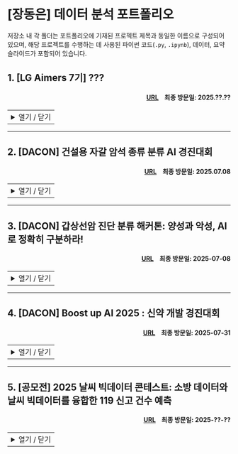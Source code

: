 # [장동은] 데이터 분석 포트폴리오
저장소 내 각 폴더는 포트폴리오에 기재된 프로젝트 제목과 동일한 이름으로 구성되어 있으며, 해당 프로젝트를 수행하는 데 사용된 파이썬 코드(`.py`, `.ipynb`), 데이터, 요약 슬라이드가 포함되어 있습니다.

## 1. [LG Aimers 7기] ???
#### <div align='right'>[URL](https://lgaimers.ai/)&nbsp;&nbsp;&nbsp;&nbsp;최종 방문일: 2025.??.??</div>

<table>
<tr>
<td>
<details>
<summary>열기 / 닫기</summary>

<br>2025.??.?? - 2025.??.??</div>
  
### 분석 개요

### 분석 대상

### 분석 방안

### 분석 결과

### 개선점

</details>
</td>
</tr>
</table>

---

## 2. [DACON] 건설용 자갈 암석 종류 분류 AI 경진대회
#### <div align='right'>[URL](https://dacon.io/competitions/official/236471/overview/description)&nbsp;&nbsp;&nbsp;&nbsp;최종 방문일: 2025.07.08</div>

<table>
<tr>
<td>
<details>
<summary>열기 / 닫기</summary>

<br>2025.04.26 - 2025.05.28

### 분석 개요

* 자갈의 암석 종류는 콘크리트와 아스팔트의 품질에 직접적인 영향을 미치므로, 정확한 분류가 요구된다.

* 기존 수작업 방식은 많은 시간과 비용이 소요될 뿐 아니라, 검사자의 숙련도에 따라 정확도에 편차가 발생하는 한계가 있다.

* 건설용 자갈 이미지를 활용해 암석 종류를 분류하는 AI 알고리즘 개발을 목표로 한다.

### 분석 대상

* 학습 데이터: 총 380,020장의 자갈 이미지가 7개 클래스로 분류되어 제공되었으며, 클래스 간 빈도 차가 크다. 가장 많은 클래스는 가장 적은 클래스보다 약 6배만큼 관측되었다.
  
  |클래스명 |암석 종류 |이미지 수 |비율 (%) |
  |:------|:------|------:|------:|
  |`Andesite` |안산암 |43,802 |11.53 |
  |`Basalt` |현무암 |26,810 |7.05 |
  |`Gneiss` |편마암 |73,914 |19.45 |
  |`Granaite` |화강암 |92,923 |24.45 |
  |`Mud_Sandstone` |이암/사암 |89,467 |23.54 |
  |`Weathered_Rock` |풍화암 |37,169 |9.78 |
  |`Etc` |기타 |15,935 |4.19 |
  |- |- |380,020 |100 |

* 평가 데이터: 클래스 정보가 주어지지 않은 95,006장의 자갈 이미지가 제공되었다.
  
* 평가 기준: Macro F1 Score

### 분석 방안

* 제한된 연산 자원을 고려해, [ImageNet](https://www.image-net.org/)에서 검증된 ConvNeXt Base, Swin V2 Small, EfficientNet V2 Medium을 기반 모형으로 활용하였다. 세 모형 모두 사전학습된 가중치를 초기값으로 사용해 학습을 진행하였다.

* 더 많은 파라미터를 가진 모형이 성능 면에서 유리할 것으로 보였으나, 제한된 연산 자원으로 인해 경량 모형들을 다수 활용한 앙상블 전략을 선택하였다.

* 단순 평균과 같은 관습적인 앙상블 방식 대신, 각 모형의 OOF(Out-of-Fold) 예측 결과를 활용하여 교차 검증 손실 함수를 최소화하는 가중치를 도출하였다.

* 자원 효율 향상을 위해 자동 혼합 정밀도(Automatic Mixed Precision, AMP) 기법을 도입하여 `torch.float32` 대신 `torch.float16`을 적극적으로 활용하였다.

* 클래스 불균형을 고려해, 학습 및 검증 데이터가 동일한 클래스 비율을 갖도록 분할한 후, 손실 함수로 Focal Loss를 사용하였다. Focal Loss와 오버샘플링을 함께 적용한 실험에서 성능 저하가 발생하여, 모형 개발 과정에서 해당 전략은 제외하였다.

* 다양한 환경에서 촬영된 자갈의 색상, 질감, 위치 등의 변화를 모형이 인식할 수 있도록, 회전, 노이즈 추가 등 다양한 데이터 증강(Data Augmentation) 기법을 적용하였다.


### 분석 결과

* 최종 제출 결과: 총 342명의 참가자들 중 58등을 기록하였다.

  |구분 |순위 |Macro F1 |
  |:------|------:|------:|
  |**최종 제출** |**58** |**0.78396** |
  |- |1 |0.93563 |
  |- |2 |0.93306 |
  |- |3 |0.92610 |
  |상위 10% |34 |0.82944|

### 개선점

* 상위권 경쟁자들과 동일한 기반 모형, 학습률(Learning Rate), 스케줄러(Scheduler)를 적용하였으나, 메모리 제약으로 인해 데이터 증강이 제한적이었다. 또한, 학습 속도가 느려 충분한 Epoch을 확보하지 못해, 수렴이 완료되지 않은 모형을 제출하게 되었다.

* 많은 경쟁자들이 Focal Loss와 오버샘플링을 병행하여 높은 성능을 달성한 반면, 해당 프로젝트에서는 두 기법을 함께 사용할 경우 성능 저하가 발생하였다. 이러한 차이는 제한적인 데이터 증강과 짧은 학습 기간에 기인한 것으로 해석된다.

* 상위권 경쟁자들의 실험에 따르면, Focal Loss보다 Weighted Cross-Entropy Loss(WCE Loss)가 소폭 더 안정적인 성능을 보였으며, 해당 문제에서는 WCE Loss가 더 적합한 손실 함수로 판단된다.

</details>
</td>
</tr>
</table>
  
---

## 3. [DACON] 갑상선암 진단 분류 해커톤: 양성과 악성, AI로 정확히 구분하라!
#### <div align='right'>[URL](https://dacon.io/competitions/official/236488/overview/description)&nbsp;&nbsp;&nbsp;&nbsp;최종 방문일: 2025-07-08</div>

<table>
<tr>
<td>
<details>
<summary>열기 / 닫기</summary>

<br>2025.06.29 - 2025.06.30</div>

### 분석 개요


* 정형 데이터를 기반으로 한 예측 알고리즘은 의료 리스크 분석, 조기 진단, 스마트 헬스케어 등 다양한 분야에 활용되며, 진단 정확도를 높이고 치료 결정 속도를 개선한다.

* 갑상선 관련 건강 데이터를 기반으로, 갑상선 결절의 악성 여부를 예측하는 AI 모형 개발을 목표로 한다.

### 분석 대상

* 데이터 명세:

  |변수명 |변수 상세 |
  |:------|:------|
  |`ID` |샘플별 고유 ID |
  |`Age` |환자의 나이 |
  |`Gender` |성별 |
  |`Country` |국적 |
  |`Race` |인종 |
  |`Family_Background` |가족력 여부 |
  |`Radiation_History` |방사선 노출 이력 |
  |`Iodine_Deficiency` |아이오딘 결핍 여부 |
  |`Smoke` |흡연 여부 |
  |`Weight_Risk` |체중 관련 위험도 |
  |`Diabetes` |당뇨병 여부 |
  |`Nodule_Size` |갑상선 결절 크기 |
  |`TSH_Result` |TSH 호르몬 검사 결과 |
  |`T4_Result` |T4 호르몬 검사 결과 |
  |`T3_Result` |T3 호르몬 검사 결과 |
  |`Cancer` |갑상선암 여부|
  
* 학습 데이터: 총 87,159명의 환자로부터 수집된 건강 데이터가 제공되었으며, 낮은 질병 발생률로 인해 심각한 클래스 불균형이 나타났다.
  
  |클래스명 |클래스 상세 |관측 수 |비율 (%) |
  |:------|:------|------:|------:|
  |`0` |양성 |76,700 |88.00 |
  |`1` |악성 |10,459 |12.00 |
  
* 평가 데이터: 46,204명의 환자로부터 수집된 건강 데이터가 클래스 정보 없이 제공되었다.
  
* 평가 기준: Binary F1 Score

### 분석 방안


* 클래스 불균형을 고려하며 `StratifiedKFold`와 `optuna`를 통해 `LGBMClassifier`, `XGBClassifier`, `BalancedRandomForestClassifier`의 최적 하이퍼파라미터를 탐색하였다.

* 각 모형의 Softmax 출력값을 단순 평균하여 앙상블을 구성하였으며, `optuna`를 통해 교차 검증 F1 Score를 최대화하는 악성 클래스 판별 임계값(Threshold)을 추가적으로 도출하였다.

* 목표 기반 통계량(Target-Based Statistic)이 의료 데이터에서 효과적이라는 점에 착안하여, 범주형 변수는 악성 오즈비(Odds Ratio)를 반영한 WOE(Weight of Evidence)로 인코딩하였다. 단, 교차 검증 중 데이터 유출을 막기 위해 각 학습 폴드 기준으로 WOE를 계산하였다.

* 연속형 변수를 `KMeans`로 군집화해 새로운 범주형 변수로 추가하였다. 해당 변수의 유의성이 낮더라도, 의사결정나무 기반 모형에서는 성능에 큰 영향을 주지 않음을 고려하였다.

### 분석 결과

* 최종 제출 결과: 총 661명의 참가자들 중 153등을 기록하였으나, 상위 300등까지의 점수 차이가 매우 근소하였다.
  
  |구분 |순위 |Binary F1 |
  |:------|------:|------:|
  |**최종 제출** |**153** |**0.50946** |
  |- |1 |0.50985 |
  |- |2 |0.50984 |
  |- |3 |0.50984 |
  |상위 10% |66 |0.50974|

### 개선점

* 상위권 참가자 간 점수 차이가 미미해 데이터셋의 분별력에 대한 의문이 제기되었고, 입상 결과가 알고리즘의 우수성에 기반한 것인지에 대한 논란도 뒤따랐다.

* 의사결정나무 기반이 아닌 모형을 앙상블에 포함했을 경우, 데이터의 다양한 구조를 포착하여 성능 향상으로 이어졌을 가능성이 있다.

* 앙상블 모형의 Threshold 산출 시, 각 모형의 Softmax 출력값을 메타 특성(Meta Feature)으로 활용하여 교차 검증을 수행하였다. 검증 폴드를 포함한 전체 예측값을 입력으로 사용하는 방식은 관행적으로 널리 사용되지만, 데이터 유출에 해당하며 교차 검증 F1 Score가 과대평가될 수 있다는 한계가 있다.

</details>
</td>
</tr>
</table>

---

## 4. [DACON] Boost up AI 2025 : 신약 개발 경진대회
#### <div align='right'>[URL](https://dacon.io/competitions/official/236518/overview/description)&nbsp;&nbsp;&nbsp;&nbsp;최종 방문일: 2025-07-31</div>

<table>
<tr>
<td>
<details>
<summary>열기 / 닫기</summary>

<br>2025.06.30 - 2025.07.31</div>

### 분석 개요


* CYP3A4는 약물 대사의 주요 효소로, 전체 P450 효소 대사량의 50% 이상을 담당하며, 대부분의 약물 대사에 관여한다.

* CYP3A4 억제제와 유도제를 병용할 경우, 약물 혈중 농도의 급격한 변동으로 인해 치료 효과가 저하되거나 부작용 위험이 증가할 수 있다.

* 약물의 분자 구조 정보를 기반으로 CYP3A4 저해율을 예측하는 AI 모형 개발을 목표로 한다.

### 주요 역할

* 실전 데이터 분석 경험이 부족한 대학원 동료들이 참여할 수 있도록 팀을 조직하여 프로젝트를 수행하였다.

* 도메인 지식에 대한 사전 조사를 수행한 후, 분석에 필요한 데이터를 확보하였다.

* 각 팀원이 담당한 모형의 하이퍼파라미터 설정을 지원하고, 전체 모형을 통합하는 앙상블 전략을 설계하였다.

### 분석 대상
* 데이터 명세:

  |변수명 |변수 상세 |
  |:------|:------|
  |`ID` |샘플별 고유 ID |
  |`Canonical_Smiles` |분자 구조 데이터 |
  |`Inhibition` |CYP3A4 저해율 (%) |
  
* 학습 데이터: 총 1,681개의 분자에 대한 고유 구조 문자열(Canonical SMILES)가 제공되었다. 아래는 데이터의 예시이다.
  
  |`ID` |`Canonical_Smiles` |`Inhibition`|
  |:------|:------|------:|
  |TRAIN_0000	|Cl.OC1(Cc2cccc(Br)c2)CCNCC1 |12.50 |
  |TRAIN_0001	|Brc1ccc2OCCc3ccnc1c23 |4.45 |
  |TRAIN_0002	|CC1(CO)CC(=NO1)c2cc(c(F)cc2Cl)&#91;N+&#93;(=O)[O-] |4.92 |
  |... |... |... |
  
* 평가 데이터: 총 100개의 분자에 대한 Canonical SMILES가 제공되었다.

* 평가 기준: NRMSE와 Pearson 상관 계수를 결합한 지표를 평가 기준으로 사용하였다.

  $$
  \text{Score} = 0.5 \left[ \left\\{ 1 - \min(\text{NRMSE}, 1) \right\\} + \text{Pearson Correlation Coefficient} \right]
  $$

### 분석 방안

* `rdkit` 라이브러리를 활용하여 `Canonical_Smiles`로부터 다양한 물리화학적 특성과 분자 지문(Fingerprint)을 추출하였다.

* 자료수가 적은데 차원은 높아서 부스팅/랜포 씀

* GNN이 핫한데, 자료 수가 적어서 pretrained 써야 함 > 이거 누가 해줬으면 좋겠다...

### 분석 결과

* 진행중

### 개선점

* 진행중

</details>
</td>
</tr>
</table>

---

## 5. [공모전] 2025 날씨 빅데이터 콘테스트: 소방 데이터와 날씨 빅데이터를 융합한 119 신고 건수 예측
#### <div align='right'>[URL](https://bd.kma.go.kr/contest/main.do)&nbsp;&nbsp;&nbsp;&nbsp;최종 방문일: 2025-??-??</div>

<table>
<tr>
<td>
<details>
<summary>열기 / 닫기</summary>

<br>2025.??.?? - 2025.??.??</div>

### 분석 개요

* 여름철 기온 상승이 119 신고 건수 증가에 영향을 미친다는 선행 연구들이 존재하며, 이에 따라 실제로 어떤 기상 요인이 신고 건수에 영향을 주는지 확인하고자 한다.

* 기상과 지역 특성(면적, 고령 인구 등)을 바탕으로 신고 건수를 예측하는 AI 모형 개발을 목표로 한다.

* 일부 지역에서 실제 신고 건수에 비해 인력이 과도하게 배정되는 문제를 개선하는 데 유용할 것으로 판단된다.

### 주요 역할

* 기상 요인 외에도 신고 건수에 영향을 미치는 요인들을 사전 조사한 뒤, 관련 자료를 수집하였다.

* 데이터 유출을 방지하도록 설계된 `TargetEncoder` 파이프라인을 구축하고, 시계열 특성에 적합한 교차 검증 전략을 수립하였다.

* 개별 모형의 하이퍼파라미터 최적화 및 최종 앙상블 구성을 담당하였다.

### 분석 대상

* 데이터 명세:

  |변수명 |변수 상세 |데이터 출처 |파생 여부 |
  |:------|:------|:-----:|:-----:|
  |`call_count` |일 단위 신고 건수 |공모전 기본 제공 |✕ |
  |`address_gu`, `sub_address` |부산광역시 신고 접수 군·구 및 읍·면·동 |공모전 기본 제공 |✕ |
  |`stn` |AWS 지점 코드 (기상 관측 지점) |공모전 기본 제공 |✕ |
  |`ta_min` 외 8개 |일 단위 기상 정보 (기온, 강수량, 풍속, 습도 등) |공모전 기본 제공 |✕ |
  |`hm_range` 외 7개 |일 단위 기상 파생 변수 |공모전 기본 제공 |◯ |
  |`gu_ta_min` 외 7개 |구별 전년도 기상 파생 변수 |공모전 기본 제공 |◯ |
  |`year` 외 4개 |신고 접수 연월일, 요일, 8월·9월 여부 |공모전 기본 제공 |◯ |
  |`gu_old` 외 10개 |신고 접수 전월 군·구 및 읍·면·동별 인구 정보 |[국가 통계 포털](https://kosis.kr/statHtml/statHtml.do?sso=ok&returnurl=https%3A%2F%2Fkosis.kr%3A443%2FstatHtml%2FstatHtml.do%3FtblId%3DDT_B1%26orgId%3D202%26) |✕ |
  |`call_sum` 외 23개 |이전 신고 이력 |공모전 기본 제공 |◯ |
  |`gu_lat` 외 3개 |군·구 및 읍·면·동별 위경도 |[국토교통부](https://www.vworld.kr/dtmk/dtmk_ntads_s002.do?dsId=30603) |✕ |
  |`gu_cluster` |위경도 클러스터 |[국토교통부](https://www.vworld.kr/dtmk/dtmk_ntads_s002.do?dsId=30603) |◯ | 
  
* 학습 데이터: 2020년부터 2023년까지 매년 5월부터 10월 사이의 유형별·총 119 신고 건수와 기상 자료가 제공되었으며, 신고 접수 날짜와 지역을 기준으로 총 42,924행을 가진다.

* 평가 데이터: 2024년 5월부터 10월 사이의 유형별 119 신고 건수와 기상 자료가 제공되었으며, 신고 접수 날짜와 지역을 기준으로 총 9,601행을 가진다.

* 평가 기준: RMSE

* 제공된 데이터에 일부 품질 문제가 존재하였다:

  * 2024년의 유형별 신고 건수가 제공되어 목표 변수인 2024년의 총 신고 건수를 간접적으로 유추할 수 있었다. 이의 제기 후 '예측 시점 직전까지의 정보는 활용 가능하다'는 공지가 있었으나, 유출 가능성을 차단하지는 못했다.
  * 유형별 신고 건수의 합이 총 신고 건수와 일치하지 않았으며, 이는 [부산광역시 소방 출동 정보 API](https://www.data.go.kr/data/15087824/openapi.do)와도 일치하지 않았다.
  * `OUTER JOIN`이 아닌 `INNER JOIN` 방식으로 결합된 소방·기상 데이터가 제공되어, 신고가 일어나지 않은 날짜의 정보는 데이터에서 제외되었다. 이로 인해 신고 건수가 0인 날은 예측이 불가능하였으며, 통계적 모형이 구조적으로 제한되었다.
  
### 분석 방안

* 기상 자료의 결측값은 날짜와 지역을 고려하여 보간하였다.

* 자료의 비정규성을 고려해 Spearman 상관 계수를 사용하여 기상 변수와 유형별 신고 건수 사이의 상관 관계를 탐색하였다.

* 데이터 유출에 주의하며 `TimeSeriesSplit`과 `optuna`를 통해 `LGBMRegressor`, `RandomForestRegressor`, `XGBRegressor`의 최적 하이퍼파라미터를 탐색하였다.

* 각 모형의 예측값을 Meta Feature로 활용해 `Ridge` 회귀 기반의 앙상블을 수행하였으며, `optuna`를 통해 교차 검증 RMSE를 최소화하는 `alpha`를 탐색하였다.

### 분석 결과

* 상관 분석:

  * 구조 신고 건수는 기온, 습도, 풍속과 약한 양의 상관 관계를 보여, 태풍과의 연관성이 추정된다.

  * 화재 신고 건수는 습도와 약한 음의 상관 관계를 보여, 건조한 기후 조건이 화재 발생에 영향을 미친 것으로 해석된다. 기온과는 약한 양의 상관 관계를 나타내는데, 이는 화재로 인한 기온 상승이 반영된 결과일 수 있다.

  * 구급 및 기타 유형의 신고 건수는 기상 변수와 유의미한 상관 관계를 보이지 않았다.

* 총 신고 건수 예측: 양의 정수를 가지는 목표 변수에 대해 약 1.05의 평가 RMSE를 기록하였다.

* 변수 중요도:

  * 강수량과 풍속 관련 변수의 중요도가 높게 나타나, 상관 분석 결과와 일관되게 태풍의 영향을 크게 받는 것으로 추정된다.

  * 신고 건수가 전반적으로 적고, 날짜와 무관하게 지역 내부에서 일정한 경향을 보여 `TargetEncoder`를 적용한 범주형 변수의 목표 기반 통계량이 높은 중요도를 보였다. 이 중 읍·면·동은 핵심 변수로 작용했다.

  * 지역 규모를 나타내는 변수들, 특히 읍·면·동별 세대 수는 신고 건수 예측에서 중요한 변수로 작용하였다.

* SHAP(SHapley Additive exPlanations) 기반 주요 변수 해석:

  * 상관 분석과 변수 중요도 결과와 일관되게, 강수량과 풍속은 신고 건수 변화에 강한 영향을 미치는 요인으로 나타났다.

  * 읍·면·동 단위에서 신고 특성이 뚜렷하게 나타났으며, 인구 구성 지표는 위험 예측에 있어 매우 유의미한 변수로 작용하였다.

### 개선점

* 모호한 데이터 유출 기준으로 인해 팀 내 혼선이 발생하였다. 예를 들어, 예측 시 당일 기상 자료는 사용할 수 있었지만, 당일 인구 정보의 사용 가능 여부는 불분명하였다. 이러한 이유로 일부 파생 변수의 시점 기준이 일관되지 않았으며, 당시 리더십을 발휘해 이를 명확히 통일했다면 더 나은 결과로 이어질 수 있었을 것이다.

* 신고가 없는 일자의 기상 자료를 확보했다면, 조건부 예측이 아닌 전반적인 신고 건수 예측이 가능했을 것이다.

* 추가 정보를 얻기 위해 접근한 [부산광역시 소방 출동 정보 API](https://www.data.go.kr/data/15087824/openapi.do)는 날짜별 조회가 불가능하고, 저장 구조가 자주 변경되어 실질적인 활용이 어려웠다.

* 데이터 규모의 한계로 딥러닝 모형은 제외하였으나, 시도했다면 경쟁력 있는 성능을 보였을 가능성도 있다.

* 앙상블 모형의 `alpha` 산출 시, 각 모형의 예측값을 Meta Feature로 활용하여 교차 검증을 수행하였다. 검증 폴드를 포함한 전체 예측값을 입력으로 사용하는 방식은 관행적으로 널리 사용되지만, 데이터 유출에 해당하며 교차 검증 RMSE가 과소평가될 수 있다는 한계가 있다.

</details>
</td>
</tr>
</table>

